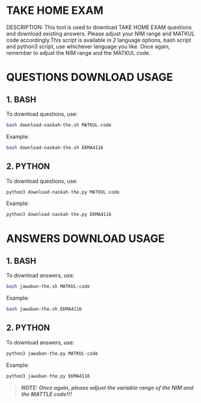 # TAKE HOME EXAM
DESCRIPTION:
This tool is used to download TAKE HOME EXAM questions and download existing answers. Please adjust your NIM range and MATKUL code accordingly.This script is available in 2 language options, bash script and python3 script, use whichever language you like. Once again, remember to adjust the NIM range and the MATKUL code.

# QUESTIONS DOWNLOAD USAGE
## 1. BASH
To download questions, use:

```bash
bash download-naskah-the.sh MATKUL-code
```

Example:

```bash
bash download-naskah-the.sh EKMA4116
```

## 2. PYTHON
To download questions, use:

```python
python3 download-naskah-the.py MATKUL-code
```

Example:

```python
python3 download-naskah-the.py EKMA4116
```

# ANSWERS DOWNLOAD USAGE
## 1. BASH
To download answers, use:

```bash
bash jawaban-the.sh MATKUL-code
```

Example:

```bash
bash jawaban-the.sh EKMA4116
```

## 2. PYTHON
To download answers, use:

```python
python3 jawaban-the.py MATKUL-code
```

Example:

```python
python3 jawaban-the.py EKMA4116
```

> **_NOTE: Once again, please adjust the variable range of the NIM and the MATTLE code!!!_**